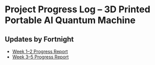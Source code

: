 # Project Progress Log – 3D Printed Portable AI Quantum Machine

## Updates by Fortnight

- [Week 1–2 Progress Report](docs/week_1_2.md)
- [Week 3–5 Progress Report](docs/week_3_6.md)
